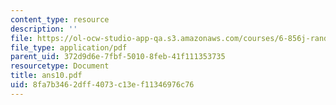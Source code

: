 ```yaml
---
content_type: resource
description: ''
file: https://ol-ocw-studio-app-qa.s3.amazonaws.com/courses/6-856j-randomized-algorithms-fall-2002/8fa7b3462dff4073c13ef11346976c76_ans10.pdf
file_type: application/pdf
parent_uid: 372d9d6e-7fbf-5010-8feb-41f111353735
resourcetype: Document
title: ans10.pdf
uid: 8fa7b346-2dff-4073-c13e-f11346976c76
---
```

